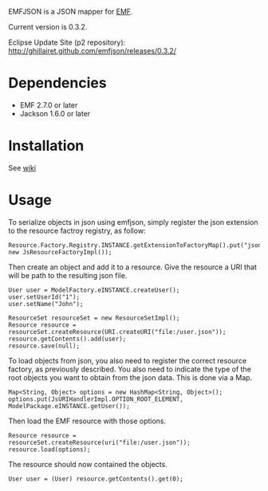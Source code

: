 EMFJSON is a JSON mapper for [EMF](http://www.eclipse.org/emf).

Current version is 0.3.2.

Eclipse Update Site (p2 repository): http://ghillairet.github.com/emfjson/releases/0.3.2/

# Dependencies

* EMF 2.7.0 or later
* Jackson 1.6.0 or later

# Installation

See [wiki](https://github.com/ghillairet/emfjson/wiki/Install)

# Usage

To serialize objects in json using emfjson, simply register the json extension to the resource factroy registry, as follow:

    Resource.Factory.Registry.INSTANCE.getExtensionToFactoryMap().put("json", new JsResourceFactoryImpl());

Then create an object and add it to a resource. Give the resource a URI that will be path to the resulting json file.

    User user = ModelFactory.eINSTANCE.createUser();
    user.setUserId("1");
    user.setName("John");

    ResourceSet resourceSet = new ResourceSetImpl();
    Resource resource = resourceSet.createResource(URI.createURI("file:/user.json"));
    resource.getContents().add(user);
    resource.save(null);

To load objects from json, you also need to register the correct resource factory, as previously described. You also 
need to indicate the type of the root objects you want to obtain from the json data. This is done via a Map.


    Map<String, Object> options = new HashMap<String, Object>();
    options.put(JsURIHandlerImpl.OPTION_ROOT_ELEMENT, ModelPackage.eINSTANCE.getUser());

Then load the EMF resource with those options.
 
    Resource resource = resourceSet.createResource(uri("file:/user.json"));
    resource.load(options);

The resource should now contained the objects.

    User user = (User) resource.getContents().get(0);
